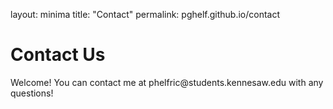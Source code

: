layout: minima
title: "Contact" 
permalink: pghelf.github.io/contact 

<!DOCTYPE html> 
<html> 
<head> 
<title> Contact </title>
</head>

<body> 
<h1> Contact Us </h1>
<p> Welcome! You can contact me at phelfric@students.kennesaw.edu with any questions! </p>
</body>
</html>
